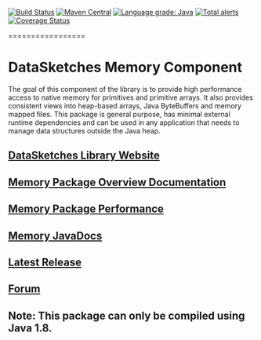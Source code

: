 <!--
    Licensed to the Apache Software Foundation (ASF) under one
    or more contributor license agreements.  See the NOTICE file
    distributed with this work for additional information
    regarding copyright ownership.  The ASF licenses this file
    to you under the Apache License, Version 2.0 (the
    "License"); you may not use this file except in compliance
    with the License.  You may obtain a copy of the License at

      http://www.apache.org/licenses/LICENSE-2.0

    Unless required by applicable law or agreed to in writing,
    software distributed under the License is distributed on an
    "AS IS" BASIS, WITHOUT WARRANTIES OR CONDITIONS OF ANY
    KIND, either express or implied.  See the License for the
    specific language governing permissions and limitations
    under the License.
-->
[![Build Status](https://travis-ci.org/apache/incubator-datasketches-memory.svg?branch=master)](https://travis-ci.org/apache/incubator-datasketches-memory) 
[![Maven Central](https://maven-badges.herokuapp.com/maven-central/org.apache.datasketches/datasketches-memory/badge.svg)](https://maven-badges.herokuapp.com/maven-central/org.apache.datasketches/datasketches-memory) 
[![Language grade: Java](https://img.shields.io/lgtm/grade/java/g/apache/incubator-datasketches-memory.svg?logo=lgtm&logoWidth=18)](https://lgtm.com/projects/g/apache/incubator-datasketches-memory/context:java)
[![Total alerts](https://img.shields.io/lgtm/alerts/g/apache/incubator-datasketches-memory.svg?logo=lgtm&logoWidth=18)](https://lgtm.com/projects/g/apache/incubator-datasketches-memory/alerts/)
[![Coverage Status](https://coveralls.io/repos/github/apache/incubator-datasketches-memory/badge.svg?branch=master&service=github)](https://coveralls.io/github/apache/incubator-datasketches-memory?branch=master)

 =================

# DataSketches Memory Component
 The goal of this component of the library is to provide high performance access to native memory for primitives
 and primitive arrays. It also provides consistent views into heap-based arrays,
 Java ByteBuffers and memory mapped files. This package is general purpose, has minimal external
 runtime dependencies and can be used in any application that needs to manage data structures outside
 the Java heap.

## [DataSketches Library Website](https://datasketches.github.io/)

## [Memory Package Overview Documentation](https://datasketches.github.io/docs/Memory/MemoryPackage.html)

## [Memory Package Performance](https://datasketches.github.io/docs/Memory/MemoryPerformance.html)

## [Memory JavaDocs](https://datasketches.github.io/api/memory/snapshot/apidocs/index.html)

## [Latest Release](https://github.com/apache/incubator-datasketches-memory/releases)

## [Forum](https://groups.google.com/forum/#!forum/sketches-user)


## Note: This package can only be compiled using Java 1.8.
